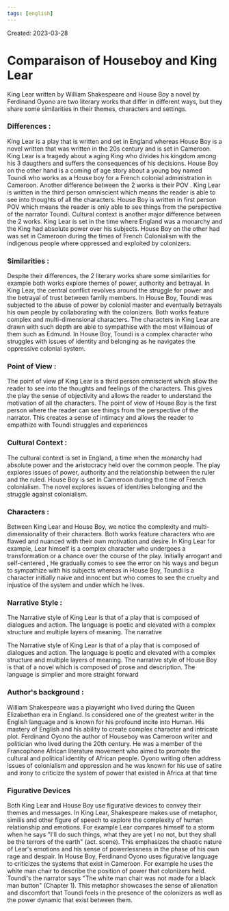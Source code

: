 ```yaml
---
tags: [english] 
---
```

Created: 2023-03-28

# Comparaison of Houseboy and King Lear
King Lear written by William Shakespeare and House Boy a novel by Ferdinand Oyono are two literary works that differ in different ways, but they share some similarities in their themes, characters and settings. 

### Differences :

King Lear is a play that is written and set in England whereas House Boy is a novel written that was written in the 20s century and is set in Cameroon. King Lear is a tragedy about a aging King who divides his kingdom among his 3 daugthers and suffers  the consequences of his decisions. House Boy on the other hand is a coming of age story about a young boy named Toundi who works as a House boy for a French colonial administration in Cameroon. Another difference  between the 2 works is their POV . King Lear is written in the third person omniscient which means the reader is able to see into thoughts of all the characters. House Boy is written in first person POV which means the reader is only able to see things from the perspective of the narrator Toundi. Cultural context is another major difference between the 2 works. King Lear is set in the time where England was a monarchy and the King had absolute power over his subjects. House Boy on  the other had was set in Cameroon during the times of French Colonialism with the indigenous people where oppressed and exploited by colonizers.

### Similarities : 

Despite their differences, the 2 literary works share some similarities for example both works explore themes of power, authority and betrayal. In King Lear, the central conflict revolves around the struggle for power  and the betrayal of trust between family members. In House Boy, Toundi was subjected to the abuse of power by colonial master and eventually betrayals his own people by collaborating with the colonizers. Both works feature complex and multi-dimensional characters. The characters in King Lear are drawn with such depth are able to sympathise with the most  villainous of them such as Edmund. In House Boy, Toundi is a complex character who struggles with issues of identity and belonging as he navigates the oppressive colonial system. 

### Point of View : 

The point of view pf King Lear is a third person omniscient which allow the reader to see into the thoughts and feelings of the characters. This gives the play the sense of objectivity and allows the reader to understand the motivation of all the characters. The point of view of House Boy is the first person where the reader can see things from the perspective of the narrator. This creates a sense of intimacy and allows the reader to empathize with Toundi struggles and experiences 

### Cultural Context : 
The cultural context is set in England, a time when the monarchy had absolute power and the aristocracy held over the common people. The play explores issues of power, authority and the relationship between the ruler and the ruled. House Boy is set in Cameroon during the time of French colonialism. The novel explores issues of identities belonging and the struggle against colonialism. 

### Characters : 
Between King Lear and House Boy, we notice the complexity and multi-dimensionality of their characters. Both works feature characters who are flawed and nuanced with their own motivation and desire. In King Lear for example, Lear himself is a complex character who undergoes a transformation or a chance over the course of the play. Initially arrogant and self-centered , He gradually comes to see the error on his ways and begun to sympathize with his subjects whereas in House Boy, Toundi is a character initially naive and innocent but who comes to see the cruelty and injustice of the system and under which he lives.

### Narrative Style : 
The Narrative style of King Lear is that of a play that is composed of dialogues and action. The language is poetic and elevated with a complex structure and multiple layers of meaning.  The narrative 

The Narrative style of King Lear is that of a play that is composed of dialogues and action. The language is poetic and elevated with a complex structure and multiple layers of meaning. The narrative style of House Boy is that of a novel which is composed of prose and description. The language is simplier and more straight forward

### Author's background : 

William Shakespeare was a playwright who lived during the Queen Elizabethan era in England. Is considered one of the greatest writer in the English language and is known for his profound incite into Human. His mastery of English and his ability to create complex character and intricate plot. Ferdinand Oyono the author of Houseboy was Cameroon writer and politician who lived during the 20th century. He was a member of the Francophone African literature movement who aimed to promote the cultural and political identity of African people. Oyono writing often address issues of colonialism and oppression and he was known for his use of satire and irony to criticize the system of power that existed in Africa at that time

### Figurative Devices

Both King Lear and House Boy use figurative devices to convey their themes and messages. In King Lear, Shakespeare makes use of metaphor, similis and other figure of speech to explore the complexity of human relationship and emotions. For example Lear compares himself to a storm when he says "I'll do such things, what they are yet I no not, but they shall be the terrors of the earth" (act. scene). This emphasizes the chaotic nature of Lear's emotions and his sense  of powerlessness in the phase of his own rage and despair. In House Boy, Ferdinand Oyono uses figurative language to criticizes the systems that exist in Cameroon. For example he uses the white man chair to describe the position of power that colonizers held. Toundi's the narrator says "The white man chair was not made for a black man button" (Chapter 1). This metaphor showcases the sense of alienation and discomfort that Toundi feels in the presence of the colonizers as well as the power dynamic that exist between them.